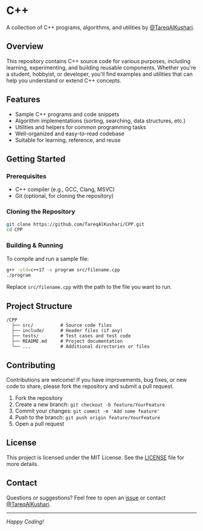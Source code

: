 # C++

A collection of C++ programs, algorithms, and utilities by [@TareqAlKushari](https://github.com/TareqAlKushari).

## Overview

This repository contains C++ source code for various purposes, including learning, experimenting, and building reusable components. Whether you're a student, hobbyist, or developer, you'll find examples and utilities that can help you understand or extend C++ concepts.

## Features

- Sample C++ programs and code snippets
- Algorithm implementations (sorting, searching, data structures, etc.)
- Utilities and helpers for common programming tasks
- Well-organized and easy-to-read codebase
- Suitable for learning, reference, and reuse

## Getting Started

### Prerequisites

- C++ compiler (e.g., GCC, Clang, MSVC)
- Git (optional, for cloning the repository)

### Cloning the Repository

```bash
git clone https://github.com/TareqAlKushari/CPP.git
cd CPP
```

### Building & Running

To compile and run a sample file:

```bash
g++ -std=c++17 -o program src/filename.cpp
./program
```

Replace `src/filename.cpp` with the path to the file you want to run.

## Project Structure

```
/CPP
  ├── src/          # Source code files
  ├── include/      # Header files (if any)
  ├── tests/        # Test cases and test code
  ├── README.md     # Project documentation
  └── ...           # Additional directories or files
```

## Contributing

Contributions are welcome! If you have improvements, bug fixes, or new code to share, please fork the repository and submit a pull request.

1. Fork the repository
2. Create a new branch: `git checkout -b feature/YourFeature`
3. Commit your changes: `git commit -m 'Add some feature'`
4. Push to the branch: `git push origin feature/YourFeature`
5. Open a pull request

## License

This project is licensed under the MIT License. See the [LICENSE](LICENSE) file for more details.

## Contact

Questions or suggestions? Feel free to open an [issue](https://github.com/TareqAlKushari/CPP/issues) or contact [@TareqAlKushari](https://github.com/TareqAlKushari).

---
*Happy Coding!*
